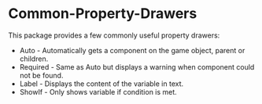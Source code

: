 # Common-Property-Drawers

This package provides a few commonly useful property drawers:
* Auto - Automatically gets a component on the game object, parent or children.
* Required - Same as Auto but displays a warning when component could not be found.
* Label - Displays the content of the variable in text.
* ShowIf - Only shows variable if condition is met.

